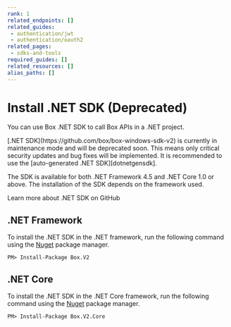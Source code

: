 ```yaml
---
rank: 1
related_endpoints: []
related_guides:
 - authentication/jwt
 - authentication/oauth2
related_pages:
 - sdks-and-tools
required_guides: []
related_resources: []
alias_paths: []
---
```


# Install .NET SDK (Deprecated)

You can use Box .NET SDK to call Box APIs in a .NET
project.

<Message type='notice'>
 [.NET SDK](https://github.com/box/box-windows-sdk-v2)
 is currently in maintenance mode and will be deprecated soon.
 This means only critical security updates and bug fixes will be
 implemented.
 It is recommended to use the [auto-generated .NET SDK][dotnetgensdk].
</Message>

The SDK is available for both .NET Framework 4.5 and .NET Core 1.0 or
above. The installation of the SDK depends on the framework used.

<CTA to="https://github.com/box/box-windows-sdk-v2">
  Learn more about .NET SDK on GitHub
</CTA>

## .NET Framework

To install the .NET SDK in the .NET framework, run the following command using
the [Nuget][nuget] package manager.

```shell
PM> Install-Package Box.V2
```

## .NET Core

To install the .NET SDK in the .NET Core framework, run the following command
using the [Nuget][nuget] package manager.

```shell
PM> Install-Package Box.V2.Core
```

[nuget]: https://www.nuget.org/
[dotnetgensdk]: https://github.com/box/box-dotnet-sdk-gen

